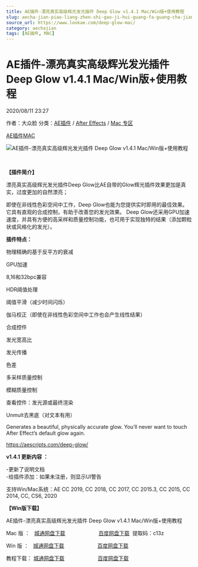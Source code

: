 ```yaml
---
title: AE插件-漂亮真实高级辉光发光插件 Deep Glow v1.4.1 Mac/Win版+使用教程
slug: aecha-jian-piao-liang-zhen-shi-gao-ji-hui-guang-fa-guang-cha-jian-deep-glow-v1-4-1-mac-winban-shi-yong-jiao-cheng
source_url: https://www.lookae.com/deep-glow-mac/
category: aechajian
tags: [AE插件, MAC]
---
```

# AE插件-漂亮真实高级辉光发光插件 Deep Glow v1.4.1 Mac/Win版+使用教程

2020/08/11 23:27

作者：大众脸
分类：[AE插件](https://www.lookae.com/after-effects/aechajian/) / [After Effects](https://www.lookae.com/after-effects/) / [Mac 专区](https://www.lookae.com/mac-osx/)

[AE插件](https://www.lookae.com/tag/ae%e6%8f%92%e4%bb%b6/)[MAC](https://www.lookae.com/tag/mac/)

![AE插件-漂亮真实高级辉光发光插件 Deep Glow v1.4.1 Mac/Win版+使用教程](https://www.lookae.com/wp-content/uploads/2019/01/Deep-Glow.jpg "AE插件-漂亮真实高级辉光发光插件 Deep Glow v1.4.1 Mac/Win版+使用教程-LookAE.com")

﻿

**【插件简介】**

漂亮真实高级辉光发光插件Deep Glow比AE自带的Glow辉光插件效果更加是真实，过度更加的自然漂亮；

即使在非线性色彩空间中工作，Deep Glow也能为您提供实时即用的最佳效果。 它具有直观的合成控制，有助于改善您的发光效果。 Deep Glow还采用GPU加速速度，并具有方便的高采样和质量控制功能，也可用于实现独特的结果（添加颗粒状或风格化的发光）。

**插件特点：**

物理精确的基于反平方的衰减

GPU加速

8,16和32bpc兼容

HDR阈值处理

阈值平滑（减少时间闪烁）

伽马校正（即使在非线性色彩空间中工作也会产生线性结果）

合成控件

发光宽高比

发光传播

色差

多采样质量控制

模糊质量控制

查看控件：发光源或最终渲染

Unmult去黑底（对文本有用）

Generates a beautiful, physically accurate glow. You’ll never want to touch After Effect’s default glow again.

https://aescripts.com/deep-glow/

**v1.4.1 更新内容 ：**

-更新了说明文档  
-给插件添加：如果未注册，则显示UI警告

支持Win/Mac系统：AE CC 2019, CC 2018, CC 2017, CC 2015.3, CC 2015, CC 2014, CC, CS6, 2020

**【Win版下载】**

AE插件-漂亮真实高级辉光发光插件 Deep Glow v1.4.1 Mac/Win版+使用教程

Mac 版 ：   [城通网盘下载](https://089u.com/file/680462-456699436)                       [百度网盘下载](https://pan.baidu.com/s/1vdNwMcuMr9dhBBH4AmUXxQ)  提取码：c13z

Win 版 ：   [城通网盘下载](https://tc5.us/file/680462-412580820)                       [百度网盘下载](https://pan.baidu.com/s/1MBeYxsa67TFv92pjNyaFZg)

教程下载： [城通网盘下载](https://lookae.ctfile.com/fs/680462-328767396)                       [百度网盘下载](https://pan.baidu.com/s/1JDjE2_TJ_7Ebph8iWY2emw)
